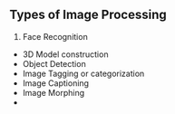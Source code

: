 

## Types of Image Processing

1. Face Recognition
- 3D Model construction
- Object Detection
- Image Tagging or categorization
- Image Captioning
- Image Morphing
- 
